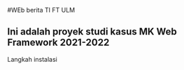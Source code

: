 #WEb berita TI FT ULM
## Ini adalah proyek studi kasus MK Web Framework 2021-2022

Langkah instalasi 